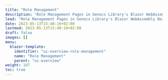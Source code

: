 ```yaml
---
title: "Role Management"
description: "Role Management Pages in Genocs Library's Blazor WebAssembly Boilerplate."
lead: "Role Management Pages in Genocs Library's Blazor WebAssembly Boilerplate."
date: 2023-05-13T15:40:19+02:00
lastmod: 2023-05-13T15:40:19+02:00
draft: false
images: []
menu:
  blazor-template:
    identifier: "ui-overview-role-management"
    name: "Role Management"
    parent: "ui-overview"
weight: 107
toc: true
---
```



